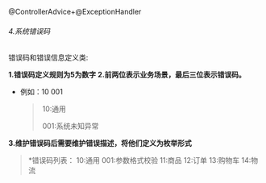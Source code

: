 @ControllerAdvice+@ExceptionHandler

###### 4.系统错误码

错误码和错误信息定义类:

**1.错误码定义规则为5为数字**
**2.前两位表示业务场景，最后三位表示错误码。**

- 例如：10 001

  > ​	10:通用
  >
  > ​	001:系统未知异常

**3.维护错误码后需要维护错误描述，将他们定义为枚举形式**

> *错误码列表：
> 10:通用
> 001:参数格式校验
> 11:商品
> 12:订单
> 13:购物车
> 14:物流
>